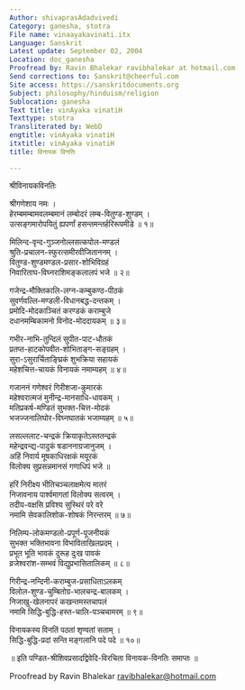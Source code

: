 ```yaml
---
Author: shivaprasAdadvivedi
Category: ganesha, stotra
File name: vinaayakavinati.itx
Language: Sanskrit
Latest update: September 02, 2004
Location: doc_ganesha
Proofread by: Ravin Bhalekar ravibhalekar at hotmail.com
Send corrections to: Sanskrit@cheerful.com
Site access: https://sanskritdocuments.org
Subject: philosophy/hinduism/religion
Sublocation: ganesha
Text title: vinAyaka vinatiH
Texttype: stotra
Transliterated by: WebD
engtitle: vinAyaka vinatiH
itxtitle: vinAyaka vinatiH
title: विनायक विनतिः

---
```

  
 श्रीविनायकविनतिः   
  
श्रीगणेशाय नमः ।  
हेरम्बमम्बामवलम्बमानं लम्बोदरं लम्ब-वितुण्ड-शुण्डम् ।  
उत्सङ्गमारोपयितुं ह्यपर्णां हसन्तमन्तर्हरिरूपमीडे ॥ १॥  
  
मिलिन्द-वृन्द-गुञ्जनोल्लसत्कपोल-मण्डलं  
श्रुति-प्रचालन-स्फुरत्समीरवीजिताननम् ।  
वितुण्ड-शुण्डमण्डल-प्रसार-शोभिविग्रहं  
निवारिताघ-विघ्नराशिमङ्कलालपं भजे ॥ २॥  
  
गजेन्द्र-मौक्तिकालि-लग्न-कम्बुकण्ठ-पीठकं  
सुवर्णवल्लि-मण्डली-विधानबद्ध-दन्तकम् ।  
प्रमोदि-मोदकाञ्चितं करण्डकं कराम्बुजे  
दधानमम्बिकामनो विनोद-मोददायकम् ॥ ३॥  
  
गभीर-नाभि-तुन्दिलं सुपीत-पाट-धौतकं  
प्रतप्त-हाटकोपवीत-शोभिताङ्ग-सङ्ग्रहम् ।  
सुरा-ऽसुरार्चिताङ्घ्रिकं शुभक्रिया सहायकं  
महेशचित्त-चायकं विनायकं नमाम्यहम् ॥ ४॥  
  
गजाननं गणेश्वरं गिरीशजा-कुमारकं  
महेश्वरात्मजं मुनीन्द्र-मानसाधि-धावकम् ।  
मतिप्रकर्ष-मण्डितं सुभक्त-चित्त-मोदकं  
भजज्जनालिघोर-विघ्नघातकं भजाम्यहम् ॥ ५॥  
  
लसल्ललाट-चन्द्रकं क्रियाकृतेऽस्ततन्द्रकं  
महेन्द्रवन्द्य-पादुकं षडाननाग्रजानुजम् ।  
अहिं निवार्य मूषकाधिरक्षकं मयूरकं  
विलोक्य सुप्रसन्नमानसं गणाधिपं भजे ॥  
  
हरिं निरीक्ष्य भीतिचञ्चलाक्षमेत्य मातरं  
निजावनाय पार्श्वमागतां विलोक्य सत्वरम् ।  
तदीय-वक्षसि प्रविश्य सुस्थिरं परे वरे  
नमामि सेवकालिशोक-शोषकं निरन्तरम् ॥ ७॥  
  
निलिम्प-लोकमण्डलो-प्रपूर्ण-पूजनीयकं  
सुभक्त भक्तिभावना विभाविताखिलप्रदम् ।  
प्रभूत भूति भावकं दुरूह दुःख पावकं  
व्रजेश्वरांश-सम्भवं विद्युप्रभासितालिकम् ॥ ८॥  
  
गिरीन्द्र-नन्दिनी-कराम्बुज-प्रसाधिताऽलकम्  
विलोल-शुण्ड-चुम्बितोग्र-भालचन्द्र-बालकम् ।  
निजाखु-खेलनापरं कखन्तमस्तचापलं  
नमामि सिद्धि-बुद्धि-हस्त-चालि-पञ्चचामरम् ॥ ९॥  
  
विनायकस्य विनतिं पठतां शृण्वतां सताम् ।  
सिद्धि-बुद्धि-प्रदां सन्ति मङ्गलानि पदे पदे ॥ १०॥  
  
॥ इति पण्डित-श्रीशिवप्रसादद्विवेदि-विरचिता विनायक-विनतिः समाप्तः ॥  
  
  
Proofread by Ravin Bhalekar ravibhalekar@hotmail.com  
  
